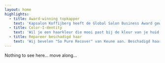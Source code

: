 ```yaml
---
layout: home
highlights:
  - title: Award-winning topkapper
    text: 'Kapsalon Koffijberg heeft de Global Salon Business Award gewonnen en was in 2013 winnaar van de Coiffure Award. Onze kappers en kapsters krijgen ook veel erkenning uit de branche in de vorm van andere prijzen. Kapsalon Koffijberg in Amsterdam staat al veertig jaar voor vakmanschap, creativiteit en vernieuwing op het gebied van kapsels, haarkleuringen en styling en is absoluut trendsettend. Onze kappers en kapsters blinken uit in technische vakkundigheid en in persoonlijke aandacht voor hun klanten.'
  - title: Color-I-dentity
    text: 'Wil je een haarkleur die mooi past bij de kleur van je huid of ogen? Wil je sterker of zakelijker overkomen? Of je geverfde haar laten uitgroeien naar je natuurlijke grijze haar, maar dan wel sprankelend en eigentijds? Aan de hand van een korte vragenlijst, moodboards en kleurkragen adviseren wij je een passende haarkleur die aansluit bij jouw lifestyle.'
  - title: Repareer beschadigd haar
    text: 'Wij bevelen "So Pure Recover" van Keune aan. Beschadigd haar heeft zijn vochtbalans verloren en heeft een verzwakte innerlijke structuur. So Pure Natural Balance Recover is verrijkt met proteïnen die de haarstructuur van binnenuit herstellen en het haar nieuwe kracht en nieuw volume geven.'
---
```


Nothing to see here... move along...